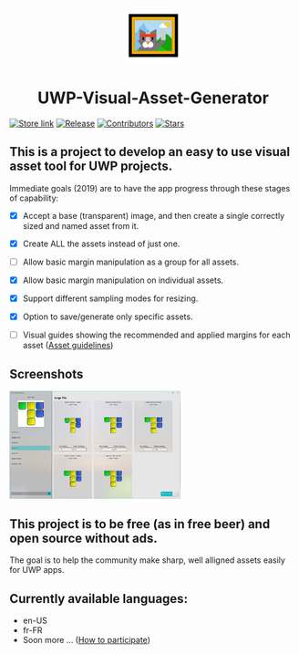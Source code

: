 <p align="center">
  <img alt="uwpvag logo" src="./Assets/Square44x44Logo.altform-unplated_targetsize-256.png" width="100px" />
  <h1 align="center">UWP-Visual-Asset-Generator</h1>
</p>

[![Store link](https://img.shields.io/badge/Microsoft%20Store-Download-orange.svg?style=flat-square)](https://www.microsoft.com/en-us/p/visual-asset-generator-beta/9mz6qrqtdkf2)
[![Release](https://img.shields.io/github/release/UWPCommunity/UWP-Visual-Asset-Generator.svg?style=flat-square)](https://github.com/UWPCommunity/UWP-Visual-Asset-Generator/releases)
[![Contributors](https://img.shields.io/github/contributors/UWPCommunity/UWP-Visual-Asset-Generator?style=flat-square)](https://github.com/UWPCommunity/UWP-Visual-Asset-Generator/graphs/contributors)
[![Stars](https://img.shields.io/github/stars/UWPCommunity/UWP-Visual-Asset-Generator.svg?style=flat-square)](https://github.com/UWPCommunity/UWP-Visual-Asset-Generator/stargazers)


## This is a project to develop an easy to use visual asset tool for UWP projects.

Immediate goals (2019) are to have the app progress through these stages of capability:
- [x] Accept a base (transparent) image, and then create a single correctly sized and named asset from it.
- [x] Create ALL the assets instead of just one.
- [ ] Allow basic margin manipulation as a group for all assets.
- [x] Allow basic margin manipulation on individual assets.
- [x] Support different sampling modes for resizing.
- [x] Option to save/generate only specific assets.
- [ ] Visual guides showing the recommended and applied margins for each asset ([Asset guidelines](https://docs.microsoft.com/en-us/windows/uwp/design/style/app-icons-and-logos))


## Screenshots
<img alt="uwpvag logo" src="./Screenshots/2019-11-19.png" width="300px" />


## This project is to be free (as in free beer) and open source without ads.

The goal is to help the community make sharp, well alligned assets easily for UWP apps.


## Currently available languages:

- en-US 
- fr-FR
- Soon more ... ([How to participate](https://github.com/UWPCommunity/Quick-Pad/blob/master/translator.md))
